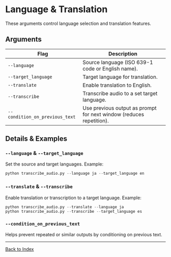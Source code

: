 # Language & Translation

These arguments control language selection and translation features.

## Arguments
| Flag                    | Description                                                      |
|-------------------------|------------------------------------------------------------------|
| `--language`            | Source language (ISO 639-1 code or English name).                |
| `--target_language`     | Target language for translation.                                 |
| `--translate`           | Enable translation to English.                                   |
| `--transcribe`          | Transcribe audio to a set target language.                       |
| `--condition_on_previous_text` | Use previous output as prompt for next window (reduces repetition). |

## Details & Examples

### `--language` & `--target_language`
Set the source and target languages. Example:
```python
python transcribe_audio.py --language ja --target_language en
```

### `--translate` & `--transcribe`
Enable translation or transcription to a target language. Example:
```python
python transcribe_audio.py --translate --language ja
python transcribe_audio.py --transcribe --target_language es
```

### `--condition_on_previous_text`
Helps prevent repeated or similar outputs by conditioning on previous text.

---
[Back to Index](./index.md)
